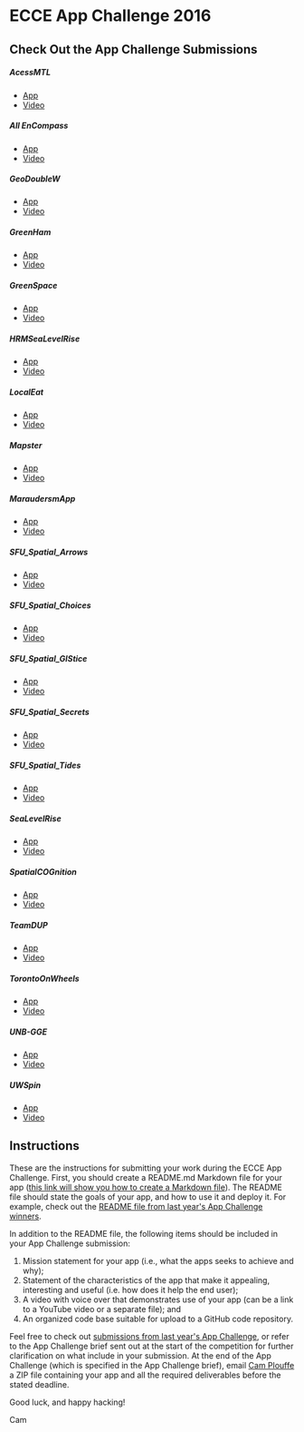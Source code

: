 # ECCE App Challenge 2016

## Check Out the App Challenge Submissions

##### AcessMTL
  * [App](http://ecce.esri.ca/app-challenge/2016/accessMTL)
  * [Video](http://ecce.esri.ca/app-challenge-videos/AccessMTL.mp4)

##### All EnCompass
  * [App](https://cogsnscc.maps.arcgis.com/apps/MapSeries/index.html?appid=7e624ae37d9040f88f948dd036561fe3)
  * [Video](https://youtu.be/FYLr6UYrtXs)

##### GeoDoubleW
  * [App](http://ecce.esri.ca/app-challenge/2016/WhereIsWater)
  * [Video](http://ecce.esri.ca/app-challenge-videos/GeoDoubleW.mp4)

##### GreenHam
  * [App](http://victortimpau.me/rehamilton.html)
  * [Video](https://vimeo.com/157817386)

##### GreenSpace
  * [App](http://ecce.esri.ca/app-challenge/2016/GreenSpace)
  * [Video](http://ecce.esri.ca/app-challenge-videos/GreenSpace.webm)

##### HRMSeaLevelRise
  * [App](http://dalspatial.maps.arcgis.com/apps/webappviewer/index.html?id=f2f9e4fe23fd4d949bd66a6a40c217d4)
  * [Video](http://ecce.esri.ca/app-challenge-videos/HRMSeaLevelRise.mov)

##### LocalEat
  * [App](http://ecce.esri.ca/app-challenge/2016/LocalEat)
  * [Video](http://ecce.esri.ca/app-challenge-videos/LocalEat.m4v)

##### Mapster
  * [App](http://ecce.esri.ca/app-challenge/2016/SolarSaver)
  * [Video](http://ecce.esri.ca/app-challenge-videos/Mapster.m4v)

##### MaraudersmApp
  * [App](http://ecce.esri.ca/app-challenge/2016/maraudersmApp/Try%20Me!/GetStarted.html)
  * [Video](http://ecce.esri.ca/app-challenge-videos/maraudersmApp.mp4)

##### SFU\_Spatial\_Arrows
  * [App](http://ecce.esri.ca/app-challenge/2016/TheCoolestPlaceInTown)
  * [Video](https://youtu.be/6bcGmprNkxM)

##### SFU\_Spatial\_Choices
  * [App](http://ecce.esri.ca/app-challenge/2016/SustainabilityExplorer)
  * [Video](https://youtu.be/NBXhLngLdnQ)

##### SFU\_Spatial\_GIStice
  * [App](http://ecce.esri.ca/app-challenge/2016/EVentfulVancouver)
  * [Video](http://ecce.esri.ca/app-challenge-videos/SFU_Spatial_GIStice.mp4)

##### SFU\_Spatial\_Secrets
  * [App](http://ecce.esri.ca/app-challenge/2016/SustainabilityOfTheCityOfSurrey)
  * [Video](http://ecce.esri.ca/app-challenge-videos/SFU_Spatial_Secrets.m4v)

##### SFU\_Spatial\_Tides
  * [App](http://simonfraseru.maps.arcgis.com/apps/webappviewer/index.html?id=1d63c47e99a2425592345455d701c106)
  * [Video](http://ecce.esri.ca/app-challenge-videos/SFU_Spatial_Tides.mov)

##### SeaLevelRise
  * [App](http://dalspatial.maps.arcgis.com/apps/webappviewer/index.html?id=7687d75e2c8c4f3eadb366638cc1ad02)
  * [Video](http://ecce.esri.ca/app-challenge-videos/SeaLevelRise.wmv)

##### SpatialCOGnition
  * [App](http://ecce.esri.ca/app-challenge/2016/BuildingResilience)
  * [Video](http://ecce.esri.ca/app-challenge-videos/SpatialCOGnition.wmv)

##### TeamDUP
  * [App](http://dalspatial.maps.arcgis.com/apps/webappviewer/index.html?id=f9060d8f83854b938de35d29dae6c450)
  * [Video](http://ecce.esri.ca/app-challenge-videos/TeamDUP.mov)

##### TorontoOnWheels
  * [App](http://ecce.esri.ca/app-challenge/2016/TorontoOnWheels)
  * [Video](http://ecce.esri.ca/app-challenge-videos/TorontoOnWheels.mp4)

##### UNB-GGE
  * [App](http://www2.unb.ca/~hmcgrat1/CGS_UNB/)
  * [Video](http://ecce.esri.ca/app-challenge-videos/UNB-GGE.mp4)

##### UWSpin
  * [App](http://uwspin.maps.arcgis.com/apps/webappviewer/index.html?id=2c0e8f217b654adeb33580c702bfff8d)
  * [Video](http://ecce.esri.ca/app-challenge-videos/UWSpin.mp4)

## Instructions
These are the instructions for submitting your work during the ECCE App Challenge. First, you should create a README.md Markdown file for your app ([this link will show you how to create a Markdown file](http://markdownlivepreview.com)).  The README file should state the goals of your app, and how to use it and deploy it.  For example, check out the [README file from last year's App Challenge winners](https://github.com/EsriCanada-CE/ecce-app-challenge-2015/tree/master/UW_TeamSDS).

In addition to the README file, the following items should be included in your App Challenge submission:

1. Mission statement for your app (i.e., what the apps seeks to achieve and why);
1. Statement of the characteristics of the app that make it appealing, interesting and useful  (i.e. how does it help the end user);
1. A video with voice over that demonstrates use of your app (can be a link to a YouTube video or a separate file); and
1. An organized code base suitable for upload to a GitHub code repository.

Feel free to check out [submissions from last year's App Challenge](https://github.com/EsriCanada-CE/ecce-app-challenge-2015), or refer to the App Challenge brief sent out at the start of the competition for further clarification on what include in your submission.  At the end of the App Challenge (which is specified in the App Challenge brief), email [Cam Plouffe](mailto:cplouffe@esri.ca) a ZIP file containing your app and all the required deliverables before the stated deadline.

Good luck, and happy hacking!

Cam
